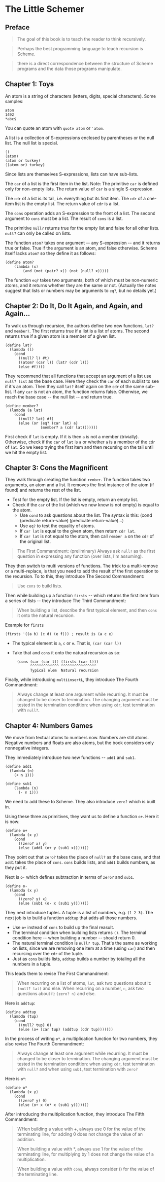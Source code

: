# The Little Schemer

## Preface

> The goal of this book is to teach the reader to think recursively.

> Perhaps the best programming language to teach recursion is Scheme.

> there is a direct correspondence between the structure of Scheme programs
> and the data those programs manipulate.

## Chapter 1: Toys

An atom is a string of characters (letters, digits, special characters).
Some samples:

    atom
    1492
    *abc$

You can quote an atom with `quote atom` or `'atom`.

A list is a collection of S-expressions enclosed by parentheses or the null
list. The null list is special.

    ()
    (atom)
    (atom or turkey)
    ((atom or) turkey)

Since lists are themselves S-expressions, lists can have sub-lists.

The `car` of a list is the first item in the list. Note: The primitive `car`
is defined only for non-empty lists. The return value of `car` is a single
S-expression.

The `cdr` of a list is its tail, i.e. everything but its first item. The
`cdr` of a one-item list is the empty list. The return value of `cdr` is
a list.

The `cons` operation adds an S-expression to the front of a list. The
second argument to `cons` must be a list. The result of `cons` is a list.

The primitive `null?` returns true for the empty list and false for all
other lists. `null?` can only be called on lists.

The function `atom?` takes one argument -- any S-expression -- and it returns
true or false. True if the argument is an atom, and false otherwise. Scheme
itself lacks `atom?` so they define it as follows:

    (define atom?
        (lambda (x)
            (and (not (pair? x)) (not (null? x)))))

The function `eq?` takes two arguments, both of which must be non-numeric
atoms, and it returns whether they are the same or not. (Actually the notes
suggest that lists or numbers may be arguments to `eq?`, but no details
yet.)

## Chapter 2: Do It, Do It Again, and Again, and Again...

To walk us through recursion, the authors define two new functions, `lat?`
and `member?`. The first returns true if a list is a list of atoms. The
second returns true if a given atom is a member of a given list.

    (define lat?
      (lambda (l)
        (cond
          ((null? l) #t)
          ((atom? (car l)) (lat? (cdr l)))
          (else #f))))

They recommend that all functions that accept an argument of a list use
`null? list` as the base case. Here they check the `car` of each sublist to
see if it's an atom. Then they call `lat?` itself again on the `cdr` of the
same sub-list. If any `car` is not an atom, the function returns false.
Otherwise, we reach the base case -- the null list -- and return true.

    (define member?
      (lambda (a lat)
        (cond
          ((null? lat) #f)
          (else (or (eq? (car lat) a)
                    (member? a (cdr lat)))))))

First check if `lat` is empty. If it is then `a` is not a member (trivially).
Otherwise, check if the `car` of `lat` is `a` or whether `a` is a member of
the `cdr` of `lat`. So we keep trying the first item and then recursing on
the tail until we hit the empty list.

## Chapter 3: Cons the Magnificent

They walk through creating the function `rember`. The function takes two
arguments, an atom and a list. It removes the first instance of the atom
(if found) and returns the rest of the list.

+ Test for the empty list. If the list is empty, return an empty list.
+ Check if the `car` of the list (which we now know is not empty) is equal
  to the atom.
    + Use `cond` to ask questions about the list. The syntax is this:
        (cond
            (predicate return-value)
            (predicate return-value)...)
    + Use `eq?` to test the equality of atoms.
    + If `car lat` is equal to the given atom, then return `cdr lat`.
    + If `car lat` is not equal to the atom, then call `rember a` on the
      `cdr` of the original list.

> The First Commandment: (preliminary) Always ask `null?` as the first
> question in expressing any function (over lists, I'm assuming).

They then switch to multi versions of functions. The trick to
a multi-remove or a multi-replace, is that you need to add the result of
the first operation to the recursion. To to this, they introduce The Second
Commandment:

> Use `cons` to build lists.

Then while building up a function `firsts` -- which returns the first item
from a series of lists -- they introduce The Third Commandment:

> When building a list, describe the first typical element, and then `cons`
> it onto the natural recursion.

Example for `firsts`

    (firsts '((a b) (c d) (e f))) ; result is (a c e)

+ The typical element is `a`, `c` or `e`. That is, `(car (car l))`
+ Take that and `cons` it onto the natural recursion as so:

        (cons (car (car l)) (firsts (car l)))
              ^^^^^^^^^^^^^ ^^^^^^^^^^^^^^^^
              Typical elem  Natural recursion

Finally, while introducing `multiinsertL`, they introduce The Fourth
Commandment:

> Always change at least one argument while recurring. It must be changed
> to be closer to termination. The changing argument must be tested in the
> termination condition: when using `cdr`, test termination with `null?`.

## Chapter 4: Numbers Games

We move from textual atoms to numbers now. Numbers are still atoms.
Negative numbers and floats are also atoms, but the book considers only
nonnegative integers.

They immediately introduce two new functions -- `add1` and `sub1`.

    (define add1
      (lambda (n)
        (+ n 1)))

    (define sub1
        (lambda (n)
          (- n 1)))

We need to add these to Scheme. They also introduce `zero?` which is built
in.

Using these three as primitives, they want us to define a function `o+`.
Here it is now:

    (define o+
      (lambda (x y)
        (cond
          ((zero? x) y)
          (else (add1 (o+ y (sub1 x)))))))

They point out that `zero?` takes the place of `null?` as the base case,
and that `add1` takes the place of `cons`. `cons` builds lists, and `add1`
builds numbers, as they put it.

Next is `o-` which defines subtraction in terms of `zero?` and `sub1`.


    (define o-
      (lambda (x y)
        (cond
          ((zero? y) x)
          (else (sub1 (o- x (sub1 y)))))))

They next introduce tuples. A tuple is a list of numbers, e.g. `(1 2 3)`.
The next job is to build a function `addtup` that adds all those numbers.

+ Use `o+` instead of `cons` to build up the final reasult.
+ The terminal condition when building lists returns `()`. The terminal
  condition here -- when building a number -- should return 0.
+ The natural terminal condition is `null? tup`. That's the same as working
  on lists, since we are removing one item at a time (using `car`) and then
  recursing over the `cdr` of the tuple.
+ Just as `cons` builds lists, `addtup` builds a number by totaling all the
  numbers in a tuple.

This leads them to revise The First Commandment:

> When recurring on a list of atoms, `lat`, ask two questions about it:
> `(null? lat)` and else.
> When recurring on a number, `n`, ask two questions about it: `(zero? n)`
> and else.

Here is `addtup`:

    (define addtup
      (lambda (tup)
        (cond
          ((null? tup) 0)
          (else (o+ (car tup) (addtup (cdr tup)))))))


In the process of writing `o*`, a multiplication function for two numbers,
they also revise The Fourth Commandment:

> Always change at least one argument while recurring. It must be changed
> to be closer to termination. The changing argument must be tested in the
> termination condition: when using `cdr`, test termination with `null?`
> and when using `sub1`, test termination with `zero?`

Here is `o*`:

    (define o*
      (lambda (x y)
        (cond
          ((zero? y) 0)
          (else (o+ x (o* x (sub1 y)))))))

After introducing the multiplication function, they introduce The Fifth
Commandment:

> WHen building a value with +, always use 0 for the value of the
> terminating line, for adding 0 does not change the value of an addition.
>
> When building a value with *, always use 1 for the value of the
> terminating line, for multiplying by 1 does not change the value of
> a multiplication.
>
> When building a value with `cons`, always consider () for the value of
> the terminating line.
